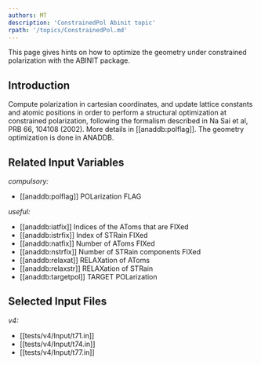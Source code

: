 ```yaml
---
authors: MT
description: 'ConstrainedPol Abinit topic'
rpath: '/topics/ConstrainedPol.md'
---
```

<!--
This file is automatically generated by mksite.py. All changes will be lost.
Change the input yaml files or the python code
-->

This page gives hints on how to optimize the geometry under constrained polarization with the ABINIT package.

## Introduction

Compute polarization in cartesian coordinates, and update lattice constants
and atomic positions in order to perform a structural optimization at
constrained polarization, following the formalism described in Na Sai et al,
PRB 66, 104108 (2002). More details in [[anaddb:polflag]]. The geometry
optimization is done in ANADDB.



## Related Input Variables

*compulsory:*

- [[anaddb:polflag]]  POLarization FLAG
 
*useful:*

- [[anaddb:iatfix]]  Indices of the AToms that are FIXed
- [[anaddb:istrfix]]  Index of STRain FIXed
- [[anaddb:natfix]]  Number of AToms FIXed
- [[anaddb:nstrfix]]  Number of STRain components FIXed
- [[anaddb:relaxat]]  RELAXation of AToms
- [[anaddb:relaxstr]]  RELAXation of STRain
- [[anaddb:targetpol]]  TARGET POLarization
 

## Selected Input Files

*v4:*

- [[tests/v4/Input/t71.in]]
- [[tests/v4/Input/t74.in]]
- [[tests/v4/Input/t77.in]]
 

